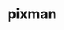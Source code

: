 ---
title: "pixman"
layout: cache
categories: [package, develop]
meta: {"compilers": ["apple-clang@=16.0.0", "gcc@=11.1.0", "gcc@=11.4.0"], "num_specs": 13, "num_specs_by_stack": {"data-vis-sdk": 4, "developer-tools-darwin": 1, "e4s": 4, "hep": 4, "root": 13}, "oss": ["sequoia", "ubuntu20.04", "ubuntu22.04"], "platforms": ["darwin", "linux"], "stacks": ["data-vis-sdk", "developer-tools-darwin", "e4s", "hep", "root"], "targets": ["aarch64", "x86_64_v3"], "versions": ["0.44.0"]}
spec_details: [{"compiler": "gcc@=11.1.0", "hash": "65q6ee2m5i5xa4jruw4vpxit4c6xtpfo", "os": "ubuntu20.04", "platform": "linux", "size": "-", "stacks": ["data-vis-sdk", "root"], "target": "x86_64_v3", "variants": ["build_system=meson", "buildtype=release", "default_library=shared", "+shared", "~strip"], "versions": ["0.44.0"]}, {"compiler": "gcc@=11.1.0", "hash": "c2reuhieoiyv64ymlpmmv6r47zcmdlcq", "os": "ubuntu20.04", "platform": "linux", "size": "-", "stacks": ["data-vis-sdk", "root"], "target": "x86_64_v3", "variants": ["build_system=meson", "buildtype=release", "default_library=shared", "+shared", "~strip"], "versions": ["0.44.0"]}, {"compiler": "gcc@=11.4.0", "hash": "crerirf3qqrl6icgtmwoebfjgxyc5htr", "os": "ubuntu22.04", "platform": "linux", "size": "-", "stacks": ["hep", "root"], "target": "x86_64_v3", "variants": ["build_system=meson", "buildtype=release", "default_library=shared", "+shared", "~strip"], "versions": ["0.44.0"]}, {"compiler": "gcc@=11.4.0", "hash": "ftopnhpwoamebclzp7yirehff3wm7bxs", "os": "ubuntu22.04", "platform": "linux", "size": "-", "stacks": ["e4s", "root"], "target": "x86_64_v3", "variants": ["build_system=meson", "buildtype=release", "default_library=shared", "+shared", "~strip"], "versions": ["0.44.0"]}, {"compiler": "gcc@=11.1.0", "hash": "fzdb4yohckxvjjk2r5jci3vcxj542aon", "os": "ubuntu20.04", "platform": "linux", "size": "-", "stacks": ["data-vis-sdk", "root"], "target": "x86_64_v3", "variants": ["build_system=meson", "buildtype=release", "default_library=shared", "+shared", "~strip"], "versions": ["0.44.0"]}, {"compiler": "gcc@=11.4.0", "hash": "jf7jfg6nmcezpigfs7qsvhq65mpydutc", "os": "ubuntu22.04", "platform": "linux", "size": "-", "stacks": ["e4s", "root"], "target": "x86_64_v3", "variants": ["build_system=meson", "buildtype=release", "default_library=shared", "+shared", "~strip"], "versions": ["0.44.0"]}, {"compiler": "gcc@=11.4.0", "hash": "lda3c5hk3ghlgme7tja4aap2tzkr7xva", "os": "ubuntu22.04", "platform": "linux", "size": "-", "stacks": ["e4s", "root"], "target": "x86_64_v3", "variants": ["build_system=meson", "buildtype=release", "default_library=shared", "+shared", "~strip"], "versions": ["0.44.0"]}, {"compiler": "gcc@=11.1.0", "hash": "mrippu7znpk7eqzdmrzbe67fhyywspju", "os": "ubuntu20.04", "platform": "linux", "size": "-", "stacks": ["data-vis-sdk", "root"], "target": "x86_64_v3", "variants": ["build_system=meson", "buildtype=release", "default_library=shared", "+shared", "~strip"], "versions": ["0.44.0"]}, {"compiler": "gcc@=11.4.0", "hash": "pvmghjjkp2tqpmctkurvlf6ikebeppof", "os": "ubuntu22.04", "platform": "linux", "size": "-", "stacks": ["hep", "root"], "target": "x86_64_v3", "variants": ["build_system=meson", "buildtype=release", "default_library=shared", "+shared", "~strip"], "versions": ["0.44.0"]}, {"compiler": "apple-clang@=16.0.0", "hash": "qil5nuit5gwoyqt2ie7nbilshbgrfb4c", "os": "sequoia", "platform": "darwin", "size": "-", "stacks": ["developer-tools-darwin", "root"], "target": "aarch64", "variants": ["build_system=meson", "buildtype=release", "default_library=shared", "+shared", "~strip"], "versions": ["0.44.0"]}, {"compiler": "gcc@=11.4.0", "hash": "qx5ghlflb3jyhdcvbkmyaf6c4nr4shlv", "os": "ubuntu22.04", "platform": "linux", "size": "-", "stacks": ["hep", "root"], "target": "x86_64_v3", "variants": ["build_system=meson", "buildtype=release", "default_library=shared", "+shared", "~strip"], "versions": ["0.44.0"]}, {"compiler": "gcc@=11.4.0", "hash": "sfedsfe6x4rr2zqtb2uhkgxpr57jj7nl", "os": "ubuntu22.04", "platform": "linux", "size": "-", "stacks": ["e4s", "root"], "target": "x86_64_v3", "variants": ["build_system=meson", "buildtype=release", "default_library=shared", "+shared", "~strip"], "versions": ["0.44.0"]}, {"compiler": "gcc@=11.4.0", "hash": "so2kuxburwnlklqfubymloavht4txhl5", "os": "ubuntu22.04", "platform": "linux", "size": "-", "stacks": ["hep", "root"], "target": "x86_64_v3", "variants": ["build_system=meson", "buildtype=release", "default_library=shared", "+shared", "~strip"], "versions": ["0.44.0"]}]
---